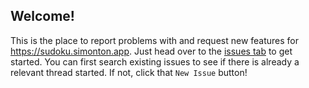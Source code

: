 ## Welcome!

This is the place to report problems with and request new features for https://sudoku.simonton.app. Just head over to the [issues tab](https://github.com/ersimont/sudoku-support/issues) to get started. You can first search existing issues to see if there is already a relevant thread started. If not, click that `New Issue` button!
